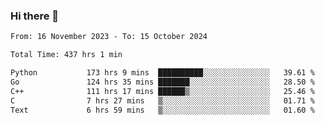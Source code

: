 ### Hi there 👋

<!--
**floyiac/floyiac** is a ✨ _special_ ✨ repository because its `README.md` (this file) appears on your GitHub profile.

Here are some ideas to get you started:

- 🔭 I’m currently working on ...
- 🌱 I’m currently learning ...
- 👯 I’m looking to collaborate on ...
- 🤔 I’m looking for help with ...
- 💬 Ask me about ...
- 📫 How to reach me: ...
- 😄 Pronouns: ...
- ⚡ Fun fact: ...
-->

<!--START_SECTION:waka-->

```txt
From: 16 November 2023 - To: 15 October 2024

Total Time: 437 hrs 1 min

Python           173 hrs 9 mins  ██████████░░░░░░░░░░░░░░░   39.61 %
Go               124 hrs 35 mins ███████░░░░░░░░░░░░░░░░░░   28.50 %
C++              111 hrs 17 mins ██████▒░░░░░░░░░░░░░░░░░░   25.46 %
C                7 hrs 27 mins   ▒░░░░░░░░░░░░░░░░░░░░░░░░   01.71 %
Text             6 hrs 59 mins   ▒░░░░░░░░░░░░░░░░░░░░░░░░   01.60 %
```

<!--END_SECTION:waka-->
